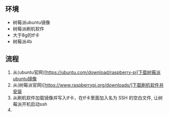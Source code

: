 ## 环境
* 树莓派ubuntu镜像
* 树莓派刷机软件
* 大于8g的tf卡
* 树莓派4b

## 流程
1. 从(ubuntu官网)[https://ubuntu.com/download/raspberry-pi]下载树莓派ubuntu镜像  
2. 从(树莓派官网)[https://www.raspberrypi.org/downloads/]下载刷机软件并安装  
3. 从刷机软件加载镜像并写入tf卡，在tf卡里面加入名为 SSH 的空白文件, 让树莓派开机启动ssh
4. 

